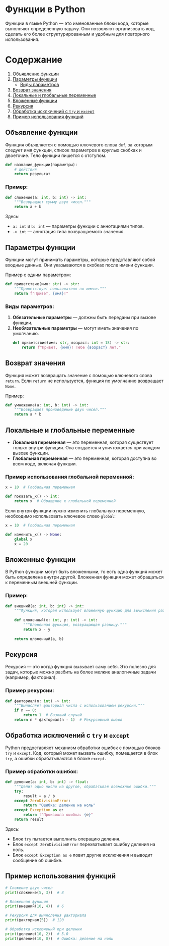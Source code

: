 # Функции в Python

Функции в языке Python — это именованные блоки кода, которые выполняют определенную задачу. Они позволяют организовать код, сделать его более структурированным и удобным для повторного использования.

# Содержание

1. [Объявление функции](#объявление-функции)
2. [Параметры функции](#параметры-функции)
   - [Виды параметров](#виды-параметров)
3. [Возврат значения](#возврат-значения)
4. [Локальные и глобальные переменные](#локальные-и-глобальные-переменные)
5. [Вложенные функции](#вложенные-функции)
6. [Рекурсия](#рекурсия)
7. [Обработка исключений с `try` и `except`](#обработка-исключений-с-try-и-except)
8. [Пример использования функций](#пример-использования-функций)

## Объявление функции

Функция объявляется с помощью ключевого слова `def`, за которым следует имя функции, список параметров в круглых скобках и двоеточие. Тело функции пишется с отступом.

```python
def название_функции(параметры):
    # действия
    return результат
```

### Пример:
```python
def сложение(a: int, b: int) -> int:
    """Возвращает сумму двух чисел."""
    return a + b
```

Здесь:
- `a: int` и `b: int` — параметры функции с аннотациями типов.
- `-> int` — аннотация типа возвращаемого значения.

## Параметры функции

Функции могут принимать параметры, которые представляют собой входные данные. Они указываются в скобках после имени функции.

Пример с одним параметром:
```python
def приветствие(имя: str) -> str:
    """Приветствует пользователя по имени."""
    return f"Привет, {имя}!"
```

### Виды параметров:
1. **Обязательные параметры** — должны быть переданы при вызове функции.
2. **Необязательные параметры** — могут иметь значения по умолчанию.
   ```python
   def приветствие(имя: str, возраст: int = 18) -> str:
       return f"Привет, {имя}! Тебе {возраст} лет."
   ```

## Возврат значения

Функция может возвращать значение с помощью ключевого слова `return`. Если `return` не используется, функция по умолчанию возвращает `None`.

Пример:
```python
def умножение(a: int, b: int) -> int:
    """Возвращает произведение двух чисел."""
    return a * b
```

## Локальные и глобальные переменные

- **Локальная переменная** — это переменная, которая существует только внутри функции. Она создается и уничтожается при каждом вызове функции.
- **Глобальная переменная** — это переменная, которая доступна во всем коде, включая функции.

### Пример использования глобальной переменной:
```python
x = 10  # Глобальная переменная

def показать_x() -> int:
    return x  # Обращение к глобальной переменной
```

Если внутри функции нужно изменить глобальную переменную, необходимо использовать ключевое слово `global`:
```python
x = 10  # Глобальная переменная

def изменить_x() -> None:
    global x
    x = 20
```

## Вложенные функции

В Python функции могут быть вложенными, то есть одна функция может быть определена внутри другой. Вложенная функция может обращаться к переменным внешней функции.

### Пример:
```python
def внешний(a: int, b: int) -> int:
    """Функция, которая использует вложенную функцию для вычисления разницы."""
    
    def вложенный(x: int, y: int) -> int:
        """Вложенная функция, возвращающая разницу."""
        return x - y
    
    return вложенный(a, b)
```

## Рекурсия

Рекурсия — это когда функция вызывает саму себя. Это полезно для задач, которые можно разбить на более мелкие аналогичные задачи (например, факториал).

### Пример рекурсии:
```python
def факториал(n: int) -> int:
    """Вычисляет факториал числа с использованием рекурсии."""
    if n == 0:
        return 1  # Базовый случай
    return n * факториал(n - 1)  # Рекурсивный вызов
```

## Обработка исключений с `try` и `except`

Python предоставляет механизм обработки ошибок с помощью блоков `try` и `except`. Код, который может вызвать ошибку, помещается в блок `try`, а ошибки обрабатываются в блоке `except`.

### Пример обработки ошибок:
```python
def деление(a: int, b: int) -> float:
    """Делит одно число на другое, обрабатывая возможные ошибки."""
    try:
        result = a / b
    except ZeroDivisionError:
        return "Ошибка: деление на ноль"
    except Exception as e:
        return f"Произошла ошибка: {e}"
    return result
```

Здесь:
- Блок `try` пытается выполнить операцию деления.
- Блок `except ZeroDivisionError` перехватывает ошибку деления на ноль.
- Блок `except Exception as e` ловит другие исключения и выводит сообщение об ошибке.

## Пример использования функций

```python
# Сложение двух чисел
print(сложение(5, 3))  # 8

# Вложенная функция
print(внешний(10, 4))  # 6

# Рекурсия для вычисления факториала
print(факториал(5))  # 120

# Обработка исключений при делении
print(деление(10, 2))  # 5.0
print(деление(10, 0))  # Ошибка: деление на ноль
```
